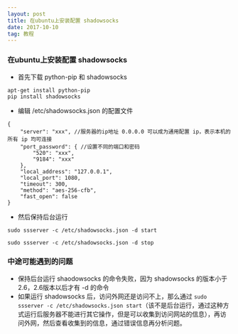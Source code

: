 ```yaml
---
layout: post
title: 在ubuntu上安装配置 shadowsocks
date: 2017-10-10
tag: 教程
---
```


### 在ubuntu上安装配置 shadowsocks

- 首先下载 python-pip 和 shadowsocks

```
apt-get install python-pip
pip install shadowsocks
```

- 编辑 /etc/shadowsocks.json 的配置文件

```
{
    "server": "xxx", //服务器的ip地址 0.0.0.0 可以成为通用配置 ip，表示本机的所有 ip 均可连接
    "port_password": { //设置不同的端口和密码
        "520": "xxx",
        "9184": "xxx"
    },
    "local_address": "127.0.0.1",
    "local_port": 1080,
    "timeout": 300,
    "method": "aes-256-cfb",
    "fast_open": false
}
```

- 然后保持后台运行

```
sudo ssserver -c /etc/shadowsocks.json -d start

sudo ssserver -c /etc/shadowsocks.json -d stop
```

### 中途可能遇到的问题

- 保持后台运行 shaodowsocks 的命令失败，因为 shadowsocks 的版本小于2.6，2.6版本以后才有 -d 的命令
- 如果运行 shadowsocks 后，访问外网还是访问不上，那么通过 `sudo ssserver -c /etc/shadowsocks.json start`（该不是后台运行，通过这种方式运行后服务器不能进行其它操作，但是可以收集到访问网站的信息），再访问外网，然后查看收集到的信息，通过错误信息再分析问题。

